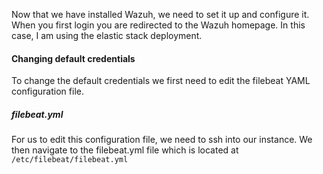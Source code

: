 Now that we have installed Wazuh, we need to set it up and configure it. When you first login you are redirected to the Wazuh homepage. In this case, I am using the elastic stack deployment.

#### Changing default credentials
To change the default credentials we first need to edit the filebeat YAML configuration file.
##### filebeat.yml
For us to edit this configuration file, we need to ssh into our instance.
We then navigate to the filebeat.yml file which is located at `/etc/filebeat/filebeat.yml`